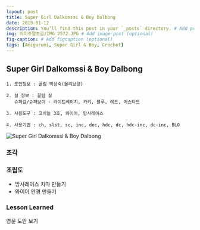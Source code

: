 ```yaml
---
layout: post
title: Super Girl Dalkomssi & Boy Dalbong
date: 2019-01-12
description: You’ll find this post in your `_posts` directory. # Add post description (optional)
img: 아미주말초급/IMG_2572.JPG # Add image post (optional)
fig-caption: # Add figcaption (optional)
tags: [Amigurumi, Super Girl & Boy, Crochet]
---
```


## Super Girl Dalkomssi & Boy Dalbong   

```
1. 도안정보 : 끌림 박상숙(올리브양)

2. 실 정보 : 끌림 실
   슈퍼걸/슈퍼보이 - 라이트베이지, 카키, 블루, 레드, 머스타드

3. 사용도구 : 코바늘 3호, 와이어, 망사레이스

4. 사용기법 : ch, slst, sc, inc, dec, hdc, dc, hdc-inc, dc-inc, BLO
```

![Super Girl Dalkomssi & Boy Dalbong](http://knittinglove.github.io/assets/img/아미주말초급/IMG_2572.JPG "Super Girl Dalkomssi & Boy Dalbong")



### 조각



### 조립도

* 망사레이스 치마 만들기
* 와이어 안경 만들기

### Lesson Learned
영문 도안 보기
